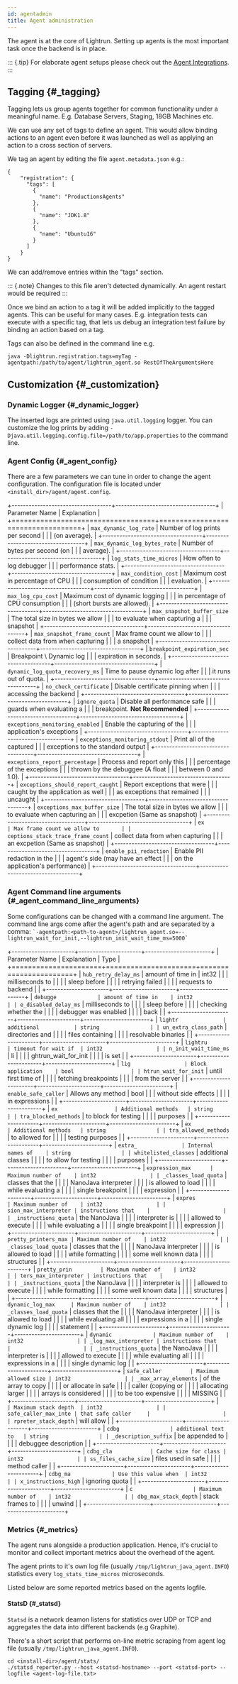```yaml
---
id: agentadmin
title: Agent administration
---
```

The agent is at the core of Lightrun. Setting up agents is the most important task once the backend is in place.

::: {.tip}
For elaborate agent setups please check out the [Agent Integrations](integration.xml#integrations).
:::

Tagging {#_tagging}
-------

Tagging lets us group agents together for common functionality under a meaningful name. E.g. Database Servers, Staging, 18GB Machines etc.

We can use any set of tags to define an agent. This would allow binding actions to an agent even before it was launched as well as applying an action to a cross section of servers.

We tag an agent by editing the file `agent.metadata.json` e.g.:

``` {.json}
{
    "registration": {
      "tags": [
        {
          "name": "ProductionsAgents"
        },
        {
          "name": "JDK1.8"
        },
        {
          "name": "Ubuntu16"
        }
      ]
    }
}
```

We can add/remove entries within the \"tags\" section.

::: {.note}
Changes to this file aren't detected dynamically. An agent restart would be required
:::

Once we bind an action to a tag it will be added implicitly to the tagged agents. This can be useful for many cases. E.g. integration tests can execute with a specific tag, that lets us debug an integration test failure by binding an action based on a tag.

Tags can also be defined in the command line e.g.

``` {.bash}
java -Dlightrun.registration.tags=myTag -agentpath:/path/to/agent/lightrun_agent.so RestOfTheArgumentsHere
```

Customization {#_customization}
-------------

### Dynamic Logger {#_dynamic_logger}

The inserted logs are printed using `java.util.logging` logger. You can
customize the log prints by adding
`-Djava.util.logging.config.file=/path/to/app.properties` to the command
line.

### Agent Config {#_agent_config}

There are a few parameters we can tune in order to change the agent
configuration. The configuration file is located under
`<install_dir>/agent/agent.config`.

+-----------------------------------+-----------------------------------+
| Parameter Name                    | Explanation                       |
+===================================+===================================+
| `max_dynamic_log_rate`            | Number of log prints per second   |
|                                   | (on average).                     |
+-----------------------------------+-----------------------------------+
| `max_dynamic_log_bytes_rate`      | Number of bytes per second (on    |
|                                   | average).                         |
+-----------------------------------+-----------------------------------+
| `log_stats_time_micros`           | How often to log debugger         |
|                                   | performance stats.                |
+-----------------------------------+-----------------------------------+
| `max_condition_cost`              | Maximum cost in percentage of CPU |
|                                   | consumption of condition          |
|                                   | evaluation.                       |
+-----------------------------------+-----------------------------------+
| `max_log_cpu_cost`                | Maximum cost of dynamic logging   |
|                                   | in percentage of CPU consumption  |
|                                   | (short bursts are allowed).       |
+-----------------------------------+-----------------------------------+
| `max_snapshot_buffer_size`        | The total size in bytes we allow  |
|                                   | to evaluate when capturing a      |
|                                   | snapshot                          |
+-----------------------------------+-----------------------------------+
| `max_snapshot_frame_count`        | Max frame count we allow to       |
|                                   | collect data from when capturing  |
|                                   | a snapshot                        |
+-----------------------------------+-----------------------------------+
| `breakpoint_expiration_sec`       | Breakpoint \\ Dynamic log         |
|                                   | expiration in seconds.            |
+-----------------------------------+-----------------------------------+
| `dynamic_log_quota_recovery_ms`   | Time to pause dynamic log after   |
|                                   | it runs out of quota.             |
+-----------------------------------+-----------------------------------+
| `no_check_certificate`            | Disable certificate pinning when  |
|                                   | accessing the backend             |
+-----------------------------------+-----------------------------------+
| `ignore_quota`                    | Disable all performance safe      |
|                                   | guards when evaluating a          |
|                                   | breakpoint. **Not Recommended**   |
+-----------------------------------+-----------------------------------+
| `exceptions_monitoring_enabled`   | Enable the capturing of the       |
|                                   | application's exceptions          |
+-----------------------------------+-----------------------------------+
| `exceptions_monitoring_stdout`    | Print all of the captured         |
|                                   | exceptions to the standard output |
+-----------------------------------+-----------------------------------+
| `exceptions_report_percentage`    | Process and report only this      |
|                                   | percentage of the exceptions      |
|                                   | thrown by the debuggee (A float   |
|                                   | between 0 and 1.0).               |
+-----------------------------------+-----------------------------------+
| `exceptions_should_report_caught` | Report exceptions that were       |
|                                   | caught by the application as well |
|                                   | as exceptions that remained       |
|                                   | uncaught                          |
+-----------------------------------+-----------------------------------+
| `exceptions_max_buffer_size`      | The total size in bytes we allow  |
|                                   | to evaluate when capturing an     |
|                                   | excpetion (Same as snapshot)      |
+-----------------------------------+-----------------------------------+
| `ex                               | Max frame count we allow to       |
| ceptions_stack_trace_frame_count` | collect data from when capturing  |
|                                   | an excpetion (Same as snapshot)   |
+-----------------------------------+-----------------------------------+
| `enable_pii_redaction`            | Enable PII redaction in the       |
|                                   | agent's side (may have an effect  |
|                                   | on the application's performance) |
+-----------------------------------+-----------------------------------+

### Agent Command line arguments {#_agent_command_line_arguments}

Some configurations can be changed with a command line argument. The
command line args come after the agent's path and are separated by a
comma:
`` `-agentpath:<path-to-agent>/lightrun_agent.so=--lightrun_wait_for_init,--lightrun_init_wait_time_ms=5000` ``

+----------------------+----------------------+-----------------------+
| Parameter Name       | Explanation          | Type                  |
+======================+======================+=======================+
| `hub_retry_delay_ms` | amount of time in    | int32                 |
|                      | milliseconds to      |                       |
|                      | sleep before         |                       |
|                      | retrying failed      |                       |
|                      | requests to backend  |                       |
+----------------------+----------------------+-----------------------+
| `debugge             | amount of time in    | int32                 |
| e_disabled_delay_ms` | milliseconds to      |                       |
|                      | sleep before         |                       |
|                      | checking whether the |                       |
|                      | debugger was enabled |                       |
|                      | back                 |                       |
+----------------------+----------------------+-----------------------+
| `lightr              | additional           | string                |
| un_extra_class_path` | directories and      |                       |
|                      | files containing     |                       |
|                      | resolvable binaries  |                       |
+----------------------+----------------------+-----------------------+
| `lightru             | timeout for wait if  | int32                 |
| n_init_wait_time_ms` | li                   |                       |
|                      | ghtrun_wait_for_init |                       |
|                      | is set               |                       |
+----------------------+----------------------+-----------------------+
| `lig                 | Block application    | bool                  |
| htrun_wait_for_init` | until first time of  |                       |
|                      | fetching breakpoints |                       |
|                      | from the server      |                       |
+----------------------+----------------------+-----------------------+
| `enable_safe_caller` | Allows any method    | bool                  |
|                      | without side effects |                       |
|                      | in expressions       |                       |
+----------------------+----------------------+-----------------------+
| `ex                  | Additional methods   | string                |
| tra_blocked_methods` | to block for testing |                       |
|                      | purposes             |                       |
+----------------------+----------------------+-----------------------+
| `ex                  | Additional methods   | string                |
| tra_allowed_methods` | to allowed for       |                       |
|                      | testing purposes     |                       |
+----------------------+----------------------+-----------------------+
| `extra_              | Internal names of    | string                |
| whitelisted_classes` | additional classes   |                       |
|                      | to allow for testing |                       |
|                      | purposes             |                       |
+----------------------+----------------------+-----------------------+
| `expression_max      | Maximum number of    | int32                 |
| _classes_load_quota` | classes that the     |                       |
|                      | NanoJava interpreter |                       |
|                      | is allowed to load   |                       |
|                      | while evaluating a   |                       |
|                      | single breakpoint    |                       |
|                      | expression           |                       |
+----------------------+----------------------+-----------------------+
| `expres              | Maximum number of    | int32                 |
| sion_max_interpreter | instructions that    |                       |
| _instructions_quota` | the NanoJava         |                       |
|                      | interpreter is       |                       |
|                      | allowed to execute   |                       |
|                      | while evaluating a   |                       |
|                      | single breakpoint    |                       |
|                      | expression           |                       |
+----------------------+----------------------+-----------------------+
| `pretty_printers_max | Maximum number of    | int32                 |
| _classes_load_quota` | classes that the     |                       |
|                      | NanoJava interpreter |                       |
|                      | is allowed to load   |                       |
|                      | while formatting     |                       |
|                      | some well known data |                       |
|                      | structures           |                       |
+----------------------+----------------------+-----------------------+
| `pretty_prin         | Maximum number of    | int32                 |
| ters_max_interpreter | instructions that    |                       |
| _instructions_quota` | the NanoJava         |                       |
|                      | interpreter is       |                       |
|                      | allowed to execute   |                       |
|                      | while formatting     |                       |
|                      | some well known data |                       |
|                      | structures           |                       |
+----------------------+----------------------+-----------------------+
| `dynamic_log_max     | Maximum number of    | int32                 |
| _classes_load_quota` | classes that the     |                       |
|                      | NanoJava interpreter |                       |
|                      | is allowed to load   |                       |
|                      | while evaluating all |                       |
|                      | expressions in a     |                       |
|                      | single dynamic log   |                       |
|                      | statement            |                       |
+----------------------+----------------------+-----------------------+
| `dynamic             | Maximum number of    | int32                 |
| _log_max_interpreter | instructions that    |                       |
| _instructions_quota` | the NanoJava         |                       |
|                      | interpreter is       |                       |
|                      | allowed to execute   |                       |
|                      | while evaluating all |                       |
|                      | expressions in a     |                       |
|                      | single dynamic log   |                       |
+----------------------+----------------------+-----------------------+
| `safe_caller         | Maximum allowed size | int32                 |
| _max_array_elements` | of the array to copy |                       |
|                      | or allocate in safe  |                       |
|                      | caller (copying or   |                       |
|                      | allocating larger    |                       |
|                      | arrays is considered |                       |
|                      | to be too expensive  |                       |
|                      | MISSING              |                       |
+----------------------+----------------------+-----------------------+
| `                    | Maximum stack depth  | int32                 |
| safe_caller_max_inte | that safe caller     |                       |
| rpreter_stack_depth` | will allow           |                       |
+----------------------+----------------------+-----------------------+
| `cdbg                | additional text to   | string                |
| _description_suffix` | be appended to       |                       |
|                      | debuggee description |                       |
+----------------------+----------------------+-----------------------+
| `cdbg_cla            | Cache size for class | int32                 |
| ss_files_cache_size` | files used in safe   |                       |
|                      | method caller        |                       |
+----------------------+----------------------+-----------------------+
| `cdbg_ma             | Use this value when  | int32                 |
| x_instructions_high` | ignoring quota       |                       |
+----------------------+----------------------+-----------------------+
| `c                   | Maximum number of    | int32                 |
| dbg_max_stack_depth` | stack frames to      |                       |
|                      | unwind               |                       |
+----------------------+----------------------+-----------------------+

### Metrics {#_metrics}

The agent runs alongside a production application. Hence, it's crucial
to monitor and collect important metrics about the overhead of the
agent.

The agent prints to it's own log file (usually
`/tmp/lightrun_java_agent.INFO`) statistics every
`log_stats_time_micros` microseconds.

Listed below are some reported metrics based on the agents logfile.

#### StatsD {#_statsd}

<code>Statsd</code> is a network deamon listens for statistics over UDP or TCP and
aggregates the data into different backends (e.g Graphite).

There's a short script that performs on-line metric scraping from agent
log file (usually `/tmp/lightrun_java_agent.INFO`).

``` {.bash}
cd <install-dir>/agent/stats/
./statsd_reporter.py --host <statsd-hostname> --port <statsd-port> --logfile <agent-log-file.txt>
```
